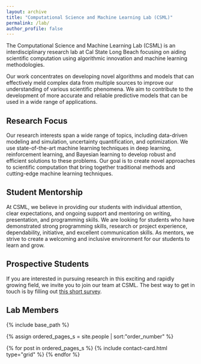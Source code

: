 ```yaml
---
layout: archive
title: "Computational Science and Machine Learning Lab (CSML)"
permalink: /lab/
author_profile: false
---
```





The Computational Science and Machine Learning Lab (CSML) is an interdisciplinary research lab at Cal State Long Beach focusing on aiding scientific computation using algorithmic innovation and machine learning methodologies.

Our work concentrates on developing novel algorithms and models that can effectively meld complex data from multiple sources to improve our understanding of various scientific phenomena. We aim to contribute to the development of more accurate and reliable predictive models that can be used in a wide range of applications.



## Research Focus



Our research interests span a wide range of topics, including data-driven modeling and simulation, uncertainty quantification, and optimization. We use state-of-the-art machine learning techniques in  deep learning, reinforcement learning, and Bayesian learning to develop robust and efficient solutions to these problems. Our goal is to create novel approaches to scientific computation that bring together traditional methods and cutting-edge machine learning techniques.




## Student Mentorship



At CSML, we believe in providing our students with individual attention, clear expectations, and ongoing support and mentoring on writing, presentation, and programming skills. We are looking for students who have demonstrated strong programming skills, research or project experience, dependability, initiative, and excellent communication skills. As mentors, we strive to create a welcoming and inclusive environment for our students to learn and grow.


## Prospective Students 


If you are interested in pursuing research in this exciting and rapidly growing field, we invite you to join our team at CSML. The best way to get in touch is by filling out [this short survey](https://forms.gle/YQcw92ZJorb4NmVV9). 

## Lab Members
<nbsp>
{% include base_path %}

{% assign ordered_pages_s = site.people | sort:"order_number" %}

{% for post in ordered_pages_s %}
  {% include contact-card.html type="grid" %}
{% endfor %}

